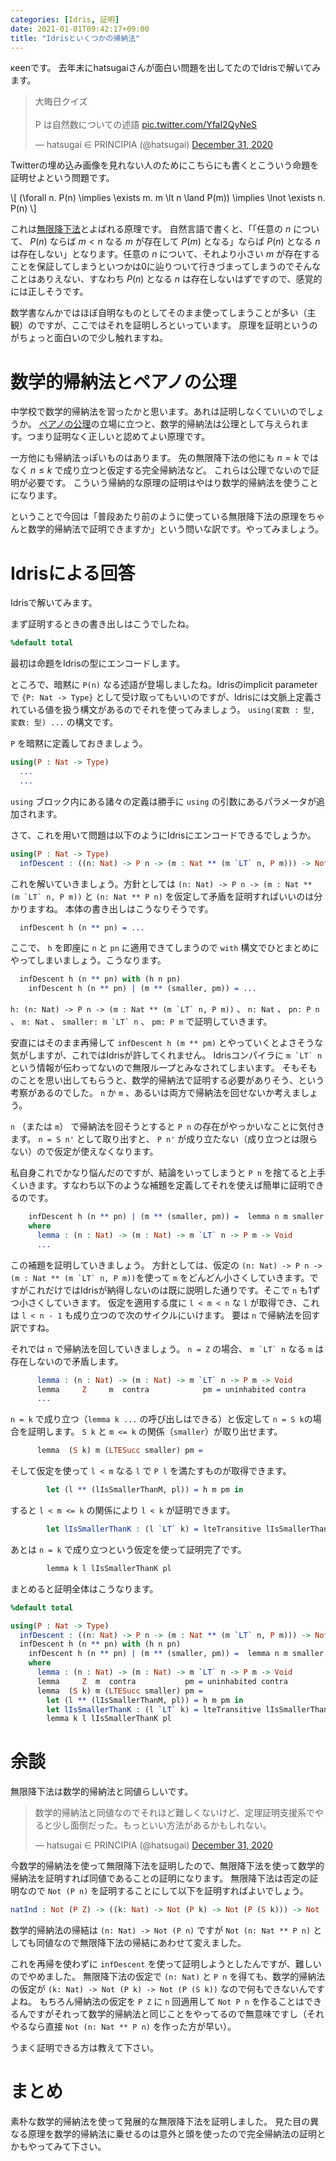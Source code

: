 ```yaml
---
categories: [Idris, 証明]
date: 2021-01-01T09:42:17+09:00
title: "Idrisといくつかの帰納法"
---
```


κeenです。
去年末にhatsugaiさんが面白い問題を出してたのでIdrisで解いてみます。

<!--more-->

<blockquote class="twitter-tweet"><p lang="ja" dir="ltr">大晦日クイズ<br><br>P は自然数についての述語 <a href="https://t.co/YfaI2QyNeS">pic.twitter.com/YfaI2QyNeS</a></p>&mdash; hatsugai ∈ PRINCIPIA (@hatsugai) <a href="https://twitter.com/hatsugai/status/1344568880346238976?ref_src=twsrc%5Etfw">December 31, 2020</a></blockquote> <script async src="https://platform.twitter.com/widgets.js" charset="utf-8"></script>

Twitterの埋め込み画像を見れない人のためにこちらにも書くとこういう命題を証明せよという問題です。

\\\[
(\forall n. P(n) \implies \exists m. m \lt n \land P(m)) \implies \lnot \exists n. P(n)
\\\]

これは[無限降下法](https://ja.wikipedia.org/wiki/%E7%84%A1%E9%99%90%E9%99%8D%E4%B8%8B%E6%B3%95)とよばれる原理です。
自然言語で書くと、「「任意の $n$ について、 $P(n)$ ならば $m \lt n$ なる $m$ が存在して $P(m)$ となる」ならば $P(n)$ となる $n$ は存在しない」となります。任意の $n$ について、それより小さい $m$ が存在することを保証してしまうといつかは0に辿りついて行きづまってしまうのでそんなことはありえない、すなわち $P(n)$ となる $n$ は存在しないはずですので、感覚的には正しそうです。

数学書なんかではほぼ自明なものとしてそのまま使ってしまうことが多い（主観）のですが、ここではそれを証明しろといっています。
原理を証明というのがちょっと面白いので少し触れますね。

# 数学的帰納法とペアノの公理

中学校で数学的帰納法を習ったかと思います。あれは証明しなくていいのでしょうか。
[ペアノの公理](https://ja.wikipedia.org/wiki/%E3%83%9A%E3%82%A2%E3%83%8E%E3%81%AE%E5%85%AC%E7%90%86)の立場に立つと、数学的帰納法は公理として与えられます。つまり証明なく正しいと認めてよい原理です。

一方他にも帰納法っぽいものはあります。
先の無限降下法の他にも $n = k$ ではなく $n \le k$ で成り立つと仮定する完全帰納法など。
これらは公理でないので証明が必要です。
こういう帰納的な原理の証明はやはり数学的帰納法を使うことになります。

ということで今回は「普段あたり前のように使っている無限降下法の原理をちゃんと数学的帰納法で証明できますか」という問いな訳です。やってみましょう。

# Idrisによる回答

Idrisで解いてみます。

まず証明するときの書き出しはこうでしたね。

```idris
%default total
```

最初は命題をIdrisの型にエンコードします。

ところで、暗黙に `P(n)` なる述語が登場しましたね。Idrisのimplicit parameterで `{P: Nat -> Type}` として受け取ってもいいのですが、Idrisには文脈上定義されている値を扱う構文があるのでそれを使ってみましょう。
`using(変数 : 型, 変数: 型) ...` の構文です。

`P` を暗黙に定義しておきましょう。

```idris
using(P : Nat -> Type)
  ...
  ...
```

`using` ブロック内にある諸々の定義は勝手に `using` の引数にあるパラメータが追加されます。

さて、これを用いて問題は以下のようにIdrisにエンコードできるでしょうか。

```idris
using(P : Nat -> Type)
  infDescent : ((n: Nat) -> P n -> (m : Nat ** (m `LT` n, P m))) -> Not (n: Nat ** P n)
```

これを解いていきましょう。方針としては ``(n: Nat) -> P n -> (m : Nat ** (m `LT` n, P m))`` と `(n: Nat ** P n)` を仮定して矛盾を証明すればいいのは分かりますね。
本体の書き出しはこうなりそうです。

```idris
  infDescent h (n ** pn) = ...
```

ここで、 `h` を即座に `n` と `pn` に適用できてしまうので `with` 構文でひとまとめにやってしまいましょう。こうなります。

```idris
  infDescent h (n ** pn) with (h n pn)
    infDescent h (n ** pn) | (m ** (smaller, pm)) = ...
```

``h: (n: Nat) -> P n -> (m : Nat ** (m `LT` n, P m))`` 、 `n: Nat` 、 `pn: P n` 、 `m: Nat` 、 ``smaller: m `LT` n`` 、 `pm: P m` で証明していきます。

安直にはそのまま再帰して `infDescent h (m ** pm)` とやっていくとよさそうな気がしますが、これではIdrisが許してくれません。
Idrisコンパイラに ``m `LT` n`` という情報が伝わってないので無限ループとみなされてしまいます。
そもそものことを思い出してもらうと、数学的帰納法で証明する必要がありそう、という考察があるのでした。 `n` か `m` 、あるいは両方で帰納法を回せないか考えましょう。

`n` （または `m`） で帰納法を回そうとすると `P n` の存在がやっかいなことに気付きます。 `n = S n'` として取り出すと、 `P n'` が成り立たない（成り立つとは限らない）ので仮定が使えなくなります。

私自身これでかなり悩んだのですが、結論をいってしまうと `P n` を捨てると上手くいきます。すなわち以下のような補題を定義してそれを使えば簡単に証明できるのです。

```idris
    infDescent h (n ** pn) | (m ** (smaller, pm)) =  lemma n m smaller pm
    where
      lemma : (n : Nat) -> (m : Nat) -> m `LT` n -> P m -> Void
      ...
```

この補題を証明していきましょう。
方針としては、仮定の ``(n: Nat) -> P n -> (m : Nat ** (m `LT` n, P m))``を使って `m` をどんどん小さくしていきます。ですがこれだけではIdrisが納得しないのは既に説明した通りです。そこで `n` も1ずつ小さくしていきます。
仮定を適用する度に `l < m < n` な `l` が取得でき、これは `l < n - 1` も成り立つので次のサイクルにいけます。
要は `n` で帰納法を回す訳ですね。

それでは `n` で帰納法を回していきましょう。 `n = Z` の場合、 ``m `LT` n`` なる `m` は存在しないので矛盾します。

```idris
      lemma : (n : Nat) -> (m : Nat) -> m `LT` n -> P m -> Void
      lemma     Z     m  contra            pm = uninhabited contra
      ...
```

`n = k` で成り立つ（`lemma k ...` の呼び出しはできる）と仮定して `n = S k`の場合を証明します。
`S k` と `m <= k` の関係（`smaller`）が取り出せます。

```idris
      lemma  (S k) m (LTESucc smaller) pm =
```

そして仮定を使って ``l < m`` なる `l` で `P l` を満たすものが取得できます。

```idris
        let (l ** (lIsSmallerThanM, pl)) = h m pm in
```

すると `l < m <= k` の関係により `l < k` が証明できます。

```idris
        let lIsSmallerThanK : (l `LT` k) = lteTransitive lIsSmallerThanM smaller in
```

あとは `n = k` で成り立つという仮定を使って証明完了です。

```idris
        lemma k l lIsSmallerThanK pl
```


まとめると証明全体はこうなります。

```idris
%default total

using(P : Nat -> Type)
  infDescent : ((n: Nat) -> P n -> (m : Nat ** (m `LT` n, P m))) -> Not (n: Nat ** P n)
  infDescent h (n ** pn) with (h n pn)
    infDescent h (n ** pn) | (m ** (smaller, pm)) =  lemma n m smaller pm
    where
      lemma : (n : Nat) -> (m : Nat) -> m `LT` n -> P m -> Void
      lemma     Z  m  contra           pm = uninhabited contra
      lemma  (S k) m (LTESucc smaller) pm =
        let (l ** (lIsSmallerThanM, pl)) = h m pm in
        let lIsSmallerThanK : (l `LT` k) = lteTransitive lIsSmallerThanM smaller in
        lemma k l lIsSmallerThanK pl
```

# 余談

無限降下法は数学的帰納法と同値らしいです。

<blockquote class="twitter-tweet" data-conversation="none"><p lang="ja" dir="ltr">数学的帰納法と同値なのでそれほど難しくないけど、定理証明支援系でやると少し面倒だった。もっといい方法があるかもしれない。</p>&mdash; hatsugai ∈ PRINCIPIA (@hatsugai) <a href="https://twitter.com/hatsugai/status/1344687309283680256?ref_src=twsrc%5Etfw">December 31, 2020</a></blockquote> <script async src="https://platform.twitter.com/widgets.js" charset="utf-8"></script> 

今数学的帰納法を使って無限降下法を証明したので、無限降下法を使って数学的帰納法を証明すれば同値であることの証明になります。
無限降下法は否定の証明なので `Not (P n)` を証明することにして以下を証明すればよいでしょう。

```idris
natInd : Not (P Z) -> ((k: Nat) -> Not (P k) -> Not (P (S k))) -> Not (n: Nat ** P n)
```


数学的帰納法の帰結は `(n: Nat) -> Not (P n)` ですが `Not (n: Nat ** P n)` としても同値なので無限降下法の帰結にあわせて変えました。

これを再帰を使わずに `infDescent` を使って証明しようとしたんですが、難しいのでやめました。
無限降下法の仮定で `(n: Nat)` と `P n` を得ても、数学的帰納法の仮定が `(k: Nat) -> Not (P k) -> Not (P (S k))` なので何もできないんですよね。
もちろん帰納法の仮定を `P Z` に `n` 回適用して `Not P n` を作ることはできるんですがそれって数学的帰納法と同じことをやってるので無意味ですし（それやるなら直接 `Not (n: Nat ** P n)` を作った方が早い）。

うまく証明できる方は教えて下さい。

# まとめ

素朴な数学的帰納法を使って発展的な無限降下法を証明しました。
見た目の異なる原理を数学的帰納法に乗せるのは意外と頭を使ったので完全帰納法の証明とかもやってみて下さい。
